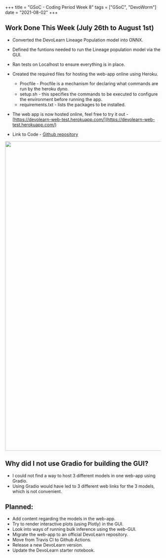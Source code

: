 +++
title =  "GSoC - Coding Period Week 8"
tags = ["GSoC", "DevoWorm"]
date = "2021-08-02"
+++

## Work Done This Week (July 26th to August 1st)

* Converted the DevoLearn Lineage Population model into ONNX. 
* Defined the funtions needed to run the Lineage population model via the GUI.
* Ran tests on Localhost to ensure everything is in place.
* Created the required files for hosting the web-app online using Heroku.
    * Procfile - Procfile is a mechanism for declaring what commands are run by the heroku dyno.
    * setup.sh - this specifies the commands to be executed to configure the environment before running the app.
    * requirements.txt - lists the packages to be installed.

* The web app is now hosted online, feel free to try it out - [https://devolearn-web-test.herokuapp.com/](https://devolearn-web-test.herokuapp.com/)

* Link to Code - [Github repository](https://github.com/Mainakdeb/devolearn-web-test)

<img src="../images/gsoc-coding-period-week-8/devolearn_web_collage.png" alt="" width="1000" height="">

## Why did I not use Gradio for building the GUI?
* I could not find a way to host 3 different models in one web-app using Gradio. 
* Using Gradio would have led to 3 different web links for the 3 models, which is not convenient.

## Planned:
* Add content regarding the models in the web-app. 
* Try to render interactive plots (using Plotly) in the GUI. 
* Look into ways of running bulk inference using the web-GUI.
* Migrate the web-app to an official DevoLearn repository.
* Move from Travis CI to Github Actions.
* Release a new DevoLearn version.
* Update the DevoLearn starter notebook.

